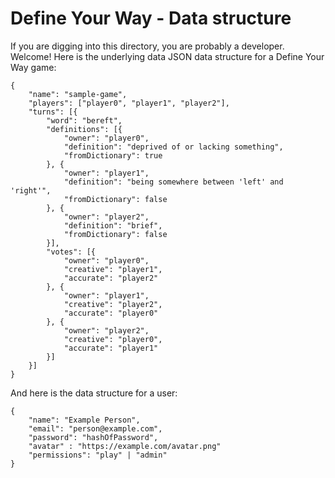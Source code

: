 # Define Your Way - Data structure

If you are digging into this directory, you are probably a developer.  Welcome!
Here is the underlying data JSON data structure for a Define Your Way game:
```
{
	"name": "sample-game",
	"players": ["player0", "player1", "player2"],
	"turns": [{
		"word": "bereft",
		"definitions": [{
			"owner": "player0",
			"definition": "deprived of or lacking something",
			"fromDictionary": true
		}, {
			"owner": "player1",
			"definition": "being somewhere between 'left' and 'right'",
			"fromDictionary": false
		}, {
			"owner": "player2",
			"definition": "brief",
			"fromDictionary": false
		}],
		"votes": [{
			"owner": "player0",
			"creative": "player1",
			"accurate": "player2"
		}, {
			"owner": "player1",
			"creative": "player2",
			"accurate": "player0"
		}, {
			"owner": "player2",
			"creative": "player0",
			"accurate": "player1"
		}]
	}]
}
```

And here is the data structure for a user:
```
{
	"name": "Example Person",
	"email": "person@example.com",
	"password": "hashOfPassword",
	"avatar" : "https://example.com/avatar.png"
	"permissions": "play" | "admin"
}
```